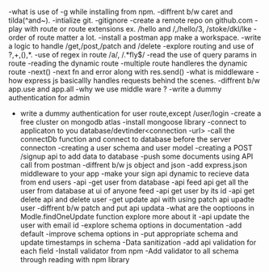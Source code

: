 -what is use of -g while installing from npm.
-diffrent b/w caret and tilda(^and~).
-intialize git.
-gitignore
-create a remote repo on github.com
-play with route or route extensions  ex. /hello and /,/hello/3, /stoke/dkl/lke
-order of route matter a lot.
-install a postman app make a workspace.
-write a logic to handle /get,/post,/patch and /delete
-explore routing and use of ?,+,(),*.
-use of regex in route /a/, /.*fly$/
-read the use of query params in route
-reading the dynamic route
-multiple route handleres the dynamic route
-next()
-next fn and error along with res.send()
-what is middleware 
-how express js basicallly handles requests behind the scenes.
-diffrent b/w app.use and app.all
-why we use middle ware ?
-write a dummy authentication for admin
- write a dummy authentication for user route,except /user/login
-create a free cluster on mongodb atlas
-install mongoose library
-connect to applicaton to you database/devtinder<connection -url>
-call the connectDb function and connect to database before the server connecton
-creating a user schema and user model
-creating a POST /signup api to add data to database 
-push some documents using API call from postman
-diffrent b/w js object and json
-add express.json middleware to  your app
-make your sign api dynamic to recieve data from end users
-api -get user from database 
-api  feed api get all the user from database at ui of anyone feed
-api  get user by its id
-api get delete api and delete user 
-get update api with using patch api upadte user
-diffrent b/w patch and put api updata
-what are the ooptioons  in Modle.findOneUpdate function explore more about it
-api update the user with email id
-explore schema options in documentation
-add default
-improve schema options in 
-put appropriate schema and update timestamps in schema
-Data sanitization -add api validation for each field
-Install validator from npm 
-Add validator to all schema through reading with npm library
